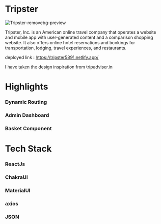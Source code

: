
# Tripster

![Tripster-removebg-preview](https://user-images.githubusercontent.com/60300103/208606224-dd0c564f-92f3-469d-be7d-880ba9fb3f84.png)

Tripster, Inc. is an American online travel company that operates a website and mobile app with user-generated content and a comparison shopping website. It also offers online hotel reservations and bookings for transportation, lodging, travel experiences, and restaurants.

deployed link : https://tripster5891.netlify.app/

I have taken the design inspiration from tripadviser.in

# Highlights

### Dynamic Routing
### Admin Dashboard
### Basket Component

# Tech Stack

### ReactJs
### ChakraUI
### MaterialUI
### axios
### JSON

